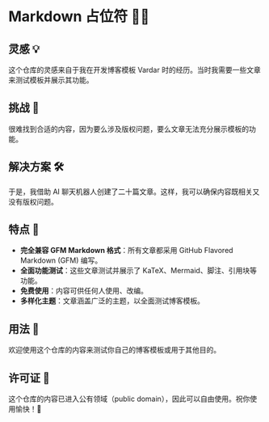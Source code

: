 # Markdown 占位符 📄✨

## 灵感 💡

这个仓库的灵感来自于我在开发博客模板 Vardar 时的经历。当时我需要一些文章来测试模板并展示其功能。

## 挑战 🧩

很难找到合适的内容，因为要么涉及版权问题，要么文章无法充分展示模板的功能。

## 解决方案 🛠️

于是，我借助 AI 聊天机器人创建了二十篇文章。这样，我可以确保内容既相关又没有版权问题。

## 特点 🌟

- **完全兼容 GFM Markdown 格式**：所有文章都采用 GitHub Flavored Markdown (GFM) 编写。
- **全面功能测试**：这些文章测试并展示了 KaTeX、Mermaid、脚注、引用块等功能。
- **免费使用**：内容可供任何人使用、改编。
- **多样化主题**：文章涵盖广泛的主题，以全面测试博客模板。

## 用法 🚀

欢迎使用这个仓库的内容来测试你自己的博客模板或用于其他目的。

## 许可证 📜

这个仓库的内容已进入公有领域（public domain），因此可以自由使用。祝你使用愉快！🎉
